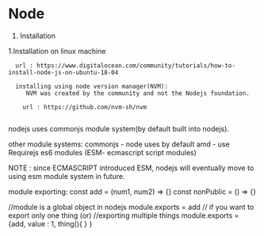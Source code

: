 # Node

1. Installation



1.Installation on linux machine

```
  url : https://www.digitalocean.com/community/tutorials/how-to-install-node-js-on-ubuntu-18-04

  installing using node version manager(NVM):
     NVM was created by the community and not the Nodejs foundation. 
    
    url : https://github.com/nvm-sh/nvm
  
```

nodejs uses commonjs module system(by default built into nodejs).

other module systems:
commonjs - node uses by default
amd - use Requirejs
es6 modules (ESM- ecmascript script modules)

NOTE : since ECMASCRIPT introduced ESM, nodejs will eventually move to using esm module system in future.

module exporting: 
const add = (num1, num2) => {}
const nonPublic = () => {}

//module is a global object in nodejs
module.exports = add // if you want to export only one thing
(or)
//exporting multiple things
module.exports = {add, value : 1, thing(){ } }
